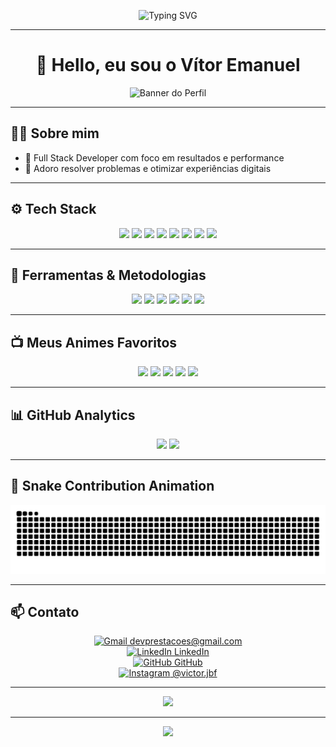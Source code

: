 <!-- Banner animado superior -->
<p align="center">
  <img src="https://readme-typing-svg.herokuapp.com?font=Fira+Code&weight=500&size=28&pause=1000&color=00F7FF&width=1000&lines=Ol%C3%A1%2C+sou+V%C3%ADtor+Emanuel!;Desenvolvedor+Full+Stack+%F0%9F%92%BB;Apaixonado+por+tecnologia%2C+animes+e+UI%2FUX!;Bem-vindo+ao+meu+GitHub+%F0%9F%91%8" alt="Typing SVG" />
</p>

---

<h1 align="center">👋 Hello, eu sou o Vítor Emanuel</h1>

<p align="center">
  <img src="https://media.licdn.com/dms/image/v2/D4D16AQHJoKNqABWzLw/profile-displaybackgroundimage-shrink_350_1400/B4DZkuLpZNGgAY-/0/1757416432198?e=1761177600&v=beta&t=Df_9NlGhBs8qM9F1cq4qhZSIpWjc0curiGFiUCXel2A" alt="Banner do Perfil" />
</p>

---

## 👨‍💻 Sobre mim

- 🎯 Full Stack Developer com foco em resultados e performance
- 🧩 Adoro resolver problemas e otimizar experiências digitais


---

## ⚙️ Tech Stack

<div align="center">
  <img src="https://cdn.jsdelivr.net/gh/devicons/devicon/icons/javascript/javascript-original.svg" height="40" />
  <img src="https://cdn.jsdelivr.net/gh/devicons/devicon/icons/react/react-original.svg" height="40" />
  <img src="https://cdn.jsdelivr.net/gh/devicons/devicon/icons/nextjs/nextjs-original.svg" height="40" />
  <img src="https://cdn.jsdelivr.net/gh/devicons/devicon/icons/nodejs/nodejs-original.svg" height="40" />
  <img src="https://cdn.jsdelivr.net/gh/devicons/devicon/icons/express/express-original.svg" height="40" />
  <img src="https://cdn.jsdelivr.net/gh/devicons/devicon/icons/mongodb/mongodb-original.svg" height="40" />
  <img src="https://cdn.jsdelivr.net/gh/devicons/devicon/icons/postgresql/postgresql-original.svg" height="40" />
  <img src="https://cdn.jsdelivr.net/gh/devicons/devicon/icons/docker/docker-original.svg" height="40" />
</div>

---

## 🔧 Ferramentas & Metodologias

<div align="center">
  <img src="https://img.shields.io/badge/Git-F05032?logo=git&logoColor=white&style=for-the-badge" />
  <img src="https://img.shields.io/badge/Figma-F24E1E?logo=figma&logoColor=white&style=for-the-badge" />
  <img src="https://img.shields.io/badge/Postman-FF6C37?logo=postman&logoColor=white&style=for-the-badge" />
  <img src="https://img.shields.io/badge/VSCode-007ACC?logo=visual-studio-code&logoColor=white&style=for-the-badge" />
  <img src="https://img.shields.io/badge/Jira-0052CC?logo=jira&logoColor=white&style=for-the-badge" />
  <img src="https://img.shields.io/badge/CI/CD-00C853?style=for-the-badge&logo=github-actions&logoColor=white" />
</div>

---

## 📺 Meus Animes Favoritos

<div align="center">
  <img src="https://img.shields.io/badge/Kimetsu%20no%20Yaiba-FA6C6C?style=for-the-badge&logo=funimation&logoColor=white" />
  <img src="https://img.shields.io/badge/Attack%20on%20Titan-444444?style=for-the-badge&logo=crunchyroll&logoColor=white" />
  <img src="https://img.shields.io/badge/Jujutsu%20Kaisen-181818?style=for-the-badge&logo=netflix&logoColor=white" />
  <img src="https://img.shields.io/badge/Naruto%20Shippuden-FCA311?style=for-the-badge&logo=naruto&logoColor=white" />
  <img src="https://img.shields.io/badge/Death%20Note-000000?style=for-the-badge&logo=apple-tv&logoColor=white" />
</div>



---

## 📊 GitHub Analytics

<div align="center">
  <img src="https://github-readme-stats.vercel.app/api?username=victoremanuel23&show_icons=true&theme=dracula&include_all_commits=true&count_private=true" height="180em" />
  <img src="https://github-readme-stats.vercel.app/api/top-langs/?username=victoremanuel23&layout=compact&theme=dracula" height="180em" />
</div>

---

## 🐍 Snake Contribution Animation

<p align="center">
  <img src="https://raw.githubusercontent.com/victoremanuel23/victoremanuel23/output/snake.svg" alt="Snake animation" />
</p>

---

## 📫 Contato

<div align="center">
  <a href="mailto:devprestacoes@gmail.com" target="_blank">
    <img src="https://img.icons8.com/color/30/gmail-new.png" alt="Gmail" /> devprestacoes@gmail.com
  </a><br>

  <a href="https://www.linkedin.com/in/vitor-emanuel-006369361" target="_blank">
    <img src="https://img.icons8.com/color/30/linkedin.png" alt="LinkedIn" /> LinkedIn
  </a><br>

  <a href="https://github.com/victoremanuel23" target="_blank">
    <img src="https://img.icons8.com/material-outlined/30/github.png" alt="GitHub" /> GitHub
  </a><br>

  <a href="https://www.instagram.com/victor.jbf/" target="_blank">
    <img src="https://img.icons8.com/color/30/instagram-new.png" alt="Instagram" /> @victor.jbf
  </a>
</div>

---

<p align="center">
  <img src="https://github-readme-streak-stats.herokuapp.com/?user=victoremanuel23&theme=tokyonight" />
</p>

---

<p align="center">
  <img src="https://capsule-render.vercel.app/api?type=waving&color=gradient&height=120&section=footer" />
</p>
